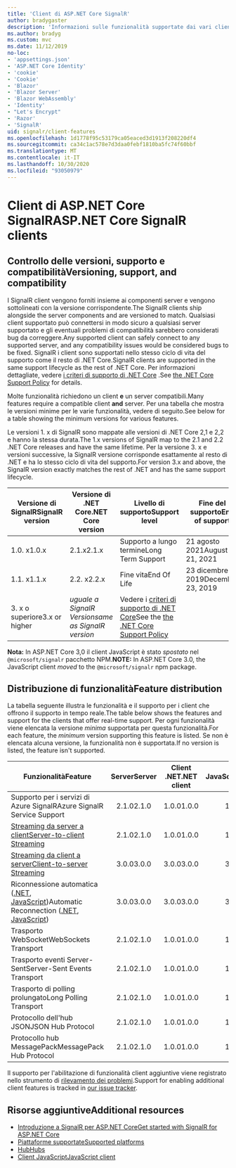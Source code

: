 ```yaml
---
title: 'Client di ASP.NET Core SignalR'
author: bradygaster
description: 'Informazioni sulle funzionalità supportate dai vari client di ASP.NET Core SignalR .'
ms.author: bradyg
ms.custom: mvc
ms.date: 11/12/2019
no-loc:
- 'appsettings.json'
- 'ASP.NET Core Identity'
- 'cookie'
- 'Cookie'
- 'Blazor'
- 'Blazor Server'
- 'Blazor WebAssembly'
- 'Identity'
- "Let's Encrypt"
- 'Razor'
- 'SignalR'
uid: signalr/client-features
ms.openlocfilehash: 1d1778f95c53179ca05eaced3d1913f208220df4
ms.sourcegitcommit: ca34c1ac578e7d3daa0febf1810ba5fc74f60bbf
ms.translationtype: MT
ms.contentlocale: it-IT
ms.lasthandoff: 10/30/2020
ms.locfileid: "93050979"
---
```

# <a name="aspnet-core-no-locsignalr-clients"></a><span data-ttu-id="bcf18-103">Client di ASP.NET Core SignalR</span><span class="sxs-lookup"><span data-stu-id="bcf18-103">ASP.NET Core SignalR clients</span></span>

## <a name="versioning-support-and-compatibility"></a><span data-ttu-id="bcf18-104">Controllo delle versioni, supporto e compatibilità</span><span class="sxs-lookup"><span data-stu-id="bcf18-104">Versioning, support, and compatibility</span></span>

<span data-ttu-id="bcf18-105">I SignalR client vengono forniti insieme ai componenti server e vengono sottolineati con la versione corrispondente.</span><span class="sxs-lookup"><span data-stu-id="bcf18-105">The SignalR clients ship alongside the server components and are versioned to match.</span></span> <span data-ttu-id="bcf18-106">Qualsiasi client supportato può connettersi in modo sicuro a qualsiasi server supportato e gli eventuali problemi di compatibilità sarebbero considerati bug da correggere.</span><span class="sxs-lookup"><span data-stu-id="bcf18-106">Any supported client can safely connect to any supported server, and any compatibility issues would be considered bugs to be fixed.</span></span> <span data-ttu-id="bcf18-107">SignalR i client sono supportati nello stesso ciclo di vita del supporto come il resto di .NET Core.</span><span class="sxs-lookup"><span data-stu-id="bcf18-107">SignalR clients are supported in the same support lifecycle as the rest of .NET Core.</span></span> <span data-ttu-id="bcf18-108">Per informazioni dettagliate, vedere [i criteri di supporto di .NET Core](https://dotnet.microsoft.com/platform/support/policy/dotnet-core) .</span><span class="sxs-lookup"><span data-stu-id="bcf18-108">See [the .NET Core Support Policy](https://dotnet.microsoft.com/platform/support/policy/dotnet-core) for details.</span></span>

<span data-ttu-id="bcf18-109">Molte funzionalità richiedono un client **e** un server compatibili.</span><span class="sxs-lookup"><span data-stu-id="bcf18-109">Many features require a compatible client **and** server.</span></span> <span data-ttu-id="bcf18-110">Per una tabella che mostra le versioni minime per le varie funzionalità, vedere di seguito.</span><span class="sxs-lookup"><span data-stu-id="bcf18-110">See below for a table showing the minimum versions for various features.</span></span>

<span data-ttu-id="bcf18-111">Le versioni 1. x di SignalR sono mappate alle versioni di .NET Core 2,1 e 2,2 e hanno la stessa durata.</span><span class="sxs-lookup"><span data-stu-id="bcf18-111">The 1.x versions of SignalR map to the 2.1 and 2.2 .NET Core releases and have the same lifetime.</span></span> <span data-ttu-id="bcf18-112">Per la versione 3. x e versioni successive, la SignalR versione corrisponde esattamente al resto di .NET e ha lo stesso ciclo di vita del supporto.</span><span class="sxs-lookup"><span data-stu-id="bcf18-112">For version 3.x and above, the SignalR version exactly matches the rest of .NET and has the same support lifecycle.</span></span>

| <span data-ttu-id="bcf18-113">Versione di SignalR</span><span class="sxs-lookup"><span data-stu-id="bcf18-113">SignalR version</span></span> | <span data-ttu-id="bcf18-114">Versione di .NET Core</span><span class="sxs-lookup"><span data-stu-id="bcf18-114">.NET Core version</span></span> | <span data-ttu-id="bcf18-115">Livello di supporto</span><span class="sxs-lookup"><span data-stu-id="bcf18-115">Support level</span></span> | <span data-ttu-id="bcf18-116">Fine del supporto</span><span class="sxs-lookup"><span data-stu-id="bcf18-116">End of support</span></span> |
| - | - | - | - |
| <span data-ttu-id="bcf18-117">1.0. x</span><span class="sxs-lookup"><span data-stu-id="bcf18-117">1.0.x</span></span> | <span data-ttu-id="bcf18-118">2.1.x</span><span class="sxs-lookup"><span data-stu-id="bcf18-118">2.1.x</span></span> | <span data-ttu-id="bcf18-119">Supporto a lungo termine</span><span class="sxs-lookup"><span data-stu-id="bcf18-119">Long Term Support</span></span> | <span data-ttu-id="bcf18-120">21 agosto 2021</span><span class="sxs-lookup"><span data-stu-id="bcf18-120">August 21, 2021</span></span> |
| <span data-ttu-id="bcf18-121">1.1. x</span><span class="sxs-lookup"><span data-stu-id="bcf18-121">1.1.x</span></span> | <span data-ttu-id="bcf18-122">2.2. x</span><span class="sxs-lookup"><span data-stu-id="bcf18-122">2.2.x</span></span> | <span data-ttu-id="bcf18-123">Fine vita</span><span class="sxs-lookup"><span data-stu-id="bcf18-123">End Of Life</span></span> | <span data-ttu-id="bcf18-124">23 dicembre 2019</span><span class="sxs-lookup"><span data-stu-id="bcf18-124">December 23, 2019</span></span> |
| <span data-ttu-id="bcf18-125">3. x o superiore</span><span class="sxs-lookup"><span data-stu-id="bcf18-125">3.x or higher</span></span> | <span data-ttu-id="bcf18-126">*uguale a SignalR Version*</span><span class="sxs-lookup"><span data-stu-id="bcf18-126">*same as SignalR version*</span></span> | <span data-ttu-id="bcf18-127">Vedere i [criteri di supporto di .NET Core](https://dotnet.microsoft.com/platform/support/policy/dotnet-core)</span><span class="sxs-lookup"><span data-stu-id="bcf18-127">See the [the .NET Core Support Policy](https://dotnet.microsoft.com/platform/support/policy/dotnet-core)</span></span> |

<span data-ttu-id="bcf18-128">**Nota:** In ASP.NET Core 3,0 il client JavaScript è stato *spostato* nel `@microsoft/signalr` pacchetto NPM.</span><span class="sxs-lookup"><span data-stu-id="bcf18-128">**NOTE:** In ASP.NET Core 3.0, the JavaScript client *moved* to the `@microsoft/signalr` npm package.</span></span>

## <a name="feature-distribution"></a><span data-ttu-id="bcf18-129">Distribuzione di funzionalità</span><span class="sxs-lookup"><span data-stu-id="bcf18-129">Feature distribution</span></span>

<span data-ttu-id="bcf18-130">La tabella seguente illustra le funzionalità e il supporto per i client che offrono il supporto in tempo reale.</span><span class="sxs-lookup"><span data-stu-id="bcf18-130">The table below shows the features and support for the clients that offer real-time support.</span></span> <span data-ttu-id="bcf18-131">Per ogni funzionalità viene elencata la versione *minima* supportata per questa funzionalità.</span><span class="sxs-lookup"><span data-stu-id="bcf18-131">For each feature, the *minimum* version supporting this feature is listed.</span></span> <span data-ttu-id="bcf18-132">Se non è elencata alcuna versione, la funzionalità non è supportata.</span><span class="sxs-lookup"><span data-stu-id="bcf18-132">If no version is listed, the feature isn't supported.</span></span>

| <span data-ttu-id="bcf18-133">Funzionalità</span><span class="sxs-lookup"><span data-stu-id="bcf18-133">Feature</span></span> | <span data-ttu-id="bcf18-134">Server</span><span class="sxs-lookup"><span data-stu-id="bcf18-134">Server</span></span> | <span data-ttu-id="bcf18-135">Client .NET</span><span class="sxs-lookup"><span data-stu-id="bcf18-135">.NET client</span></span> | <span data-ttu-id="bcf18-136">Client JavaScript</span><span class="sxs-lookup"><span data-stu-id="bcf18-136">JavaScript client</span></span> | <span data-ttu-id="bcf18-137">Client Java</span><span class="sxs-lookup"><span data-stu-id="bcf18-137">Java client</span></span> |
| ---- | :-: | :-: | :-: | :-: |
| <span data-ttu-id="bcf18-138">Supporto per i servizi di Azure SignalR</span><span class="sxs-lookup"><span data-stu-id="bcf18-138">Azure SignalR Service Support</span></span> |<span data-ttu-id="bcf18-139">2.1.0</span><span class="sxs-lookup"><span data-stu-id="bcf18-139">2.1.0</span></span>|<span data-ttu-id="bcf18-140">1.0.0</span><span class="sxs-lookup"><span data-stu-id="bcf18-140">1.0.0</span></span>|<span data-ttu-id="bcf18-141">1.0.0</span><span class="sxs-lookup"><span data-stu-id="bcf18-141">1.0.0</span></span>|<span data-ttu-id="bcf18-142">1.0.0</span><span class="sxs-lookup"><span data-stu-id="bcf18-142">1.0.0</span></span>|
| [<span data-ttu-id="bcf18-143">Streaming da server a client</span><span class="sxs-lookup"><span data-stu-id="bcf18-143">Server-to-client Streaming</span></span>](xref:signalr/streaming)          |<span data-ttu-id="bcf18-144">2.1.0</span><span class="sxs-lookup"><span data-stu-id="bcf18-144">2.1.0</span></span>|<span data-ttu-id="bcf18-145">1.0.0</span><span class="sxs-lookup"><span data-stu-id="bcf18-145">1.0.0</span></span>|<span data-ttu-id="bcf18-146">1.0.0</span><span class="sxs-lookup"><span data-stu-id="bcf18-146">1.0.0</span></span>|<span data-ttu-id="bcf18-147">1.0.0</span><span class="sxs-lookup"><span data-stu-id="bcf18-147">1.0.0</span></span>|
| [<span data-ttu-id="bcf18-148">Streaming da client a server</span><span class="sxs-lookup"><span data-stu-id="bcf18-148">Client-to-server Streaming</span></span>](xref:signalr/streaming)          |<span data-ttu-id="bcf18-149">3.0.0</span><span class="sxs-lookup"><span data-stu-id="bcf18-149">3.0.0</span></span>|<span data-ttu-id="bcf18-150">3.0.0</span><span class="sxs-lookup"><span data-stu-id="bcf18-150">3.0.0</span></span>|<span data-ttu-id="bcf18-151">3.0.0</span><span class="sxs-lookup"><span data-stu-id="bcf18-151">3.0.0</span></span>|<span data-ttu-id="bcf18-152">3.0.0</span><span class="sxs-lookup"><span data-stu-id="bcf18-152">3.0.0</span></span>|
| <span data-ttu-id="bcf18-153">Riconnessione automatica ([.NET](./dotnet-client.md?tabs=visual-studio&view=aspnetcore-3.0#handle-lost-connection), [JavaScript](./javascript-client.md?view=aspnetcore-3.0#reconnect-clients))</span><span class="sxs-lookup"><span data-stu-id="bcf18-153">Automatic Reconnection ([.NET](./dotnet-client.md?tabs=visual-studio&view=aspnetcore-3.0#handle-lost-connection), [JavaScript](./javascript-client.md?view=aspnetcore-3.0#reconnect-clients))</span></span>          |<span data-ttu-id="bcf18-154">3.0.0</span><span class="sxs-lookup"><span data-stu-id="bcf18-154">3.0.0</span></span>|<span data-ttu-id="bcf18-155">3.0.0</span><span class="sxs-lookup"><span data-stu-id="bcf18-155">3.0.0</span></span>|<span data-ttu-id="bcf18-156">3.0.0</span><span class="sxs-lookup"><span data-stu-id="bcf18-156">3.0.0</span></span>|❌|
| <span data-ttu-id="bcf18-157">Trasporto WebSocket</span><span class="sxs-lookup"><span data-stu-id="bcf18-157">WebSockets Transport</span></span> |<span data-ttu-id="bcf18-158">2.1.0</span><span class="sxs-lookup"><span data-stu-id="bcf18-158">2.1.0</span></span>|<span data-ttu-id="bcf18-159">1.0.0</span><span class="sxs-lookup"><span data-stu-id="bcf18-159">1.0.0</span></span>|<span data-ttu-id="bcf18-160">1.0.0</span><span class="sxs-lookup"><span data-stu-id="bcf18-160">1.0.0</span></span>|<span data-ttu-id="bcf18-161">1.0.0</span><span class="sxs-lookup"><span data-stu-id="bcf18-161">1.0.0</span></span>|
| <span data-ttu-id="bcf18-162">Trasporto eventi Server-Sent</span><span class="sxs-lookup"><span data-stu-id="bcf18-162">Server-Sent Events Transport</span></span> |<span data-ttu-id="bcf18-163">2.1.0</span><span class="sxs-lookup"><span data-stu-id="bcf18-163">2.1.0</span></span>|<span data-ttu-id="bcf18-164">1.0.0</span><span class="sxs-lookup"><span data-stu-id="bcf18-164">1.0.0</span></span>|<span data-ttu-id="bcf18-165">1.0.0</span><span class="sxs-lookup"><span data-stu-id="bcf18-165">1.0.0</span></span>|❌|
| <span data-ttu-id="bcf18-166">Trasporto di polling prolungato</span><span class="sxs-lookup"><span data-stu-id="bcf18-166">Long Polling Transport</span></span> |<span data-ttu-id="bcf18-167">2.1.0</span><span class="sxs-lookup"><span data-stu-id="bcf18-167">2.1.0</span></span>|<span data-ttu-id="bcf18-168">1.0.0</span><span class="sxs-lookup"><span data-stu-id="bcf18-168">1.0.0</span></span>|<span data-ttu-id="bcf18-169">1.0.0</span><span class="sxs-lookup"><span data-stu-id="bcf18-169">1.0.0</span></span>|<span data-ttu-id="bcf18-170">3.0.0</span><span class="sxs-lookup"><span data-stu-id="bcf18-170">3.0.0</span></span>|
| <span data-ttu-id="bcf18-171">Protocollo dell'hub JSON</span><span class="sxs-lookup"><span data-stu-id="bcf18-171">JSON Hub Protocol</span></span> |<span data-ttu-id="bcf18-172">2.1.0</span><span class="sxs-lookup"><span data-stu-id="bcf18-172">2.1.0</span></span>|<span data-ttu-id="bcf18-173">1.0.0</span><span class="sxs-lookup"><span data-stu-id="bcf18-173">1.0.0</span></span>|<span data-ttu-id="bcf18-174">1.0.0</span><span class="sxs-lookup"><span data-stu-id="bcf18-174">1.0.0</span></span>|<span data-ttu-id="bcf18-175">1.0.0</span><span class="sxs-lookup"><span data-stu-id="bcf18-175">1.0.0</span></span>|
| <span data-ttu-id="bcf18-176">Protocollo hub MessagePack</span><span class="sxs-lookup"><span data-stu-id="bcf18-176">MessagePack Hub Protocol</span></span> |<span data-ttu-id="bcf18-177">2.1.0</span><span class="sxs-lookup"><span data-stu-id="bcf18-177">2.1.0</span></span>|<span data-ttu-id="bcf18-178">1.0.0</span><span class="sxs-lookup"><span data-stu-id="bcf18-178">1.0.0</span></span>|<span data-ttu-id="bcf18-179">1.0.0</span><span class="sxs-lookup"><span data-stu-id="bcf18-179">1.0.0</span></span>|❌|

<span data-ttu-id="bcf18-180">Il supporto per l'abilitazione di funzionalità client aggiuntive viene registrato nello strumento di [rilevamento dei problemi](https://github.com/dotnet/AspNetCore/issues).</span><span class="sxs-lookup"><span data-stu-id="bcf18-180">Support for enabling additional client features is tracked in [our issue tracker](https://github.com/dotnet/AspNetCore/issues).</span></span>

## <a name="additional-resources"></a><span data-ttu-id="bcf18-181">Risorse aggiuntive</span><span class="sxs-lookup"><span data-stu-id="bcf18-181">Additional resources</span></span>

* [<span data-ttu-id="bcf18-182">Introduzione a SignalR per ASP.NET Core</span><span class="sxs-lookup"><span data-stu-id="bcf18-182">Get started with SignalR for ASP.NET Core</span></span>](xref:tutorials/signalr)
* [<span data-ttu-id="bcf18-183">Piattaforme supportate</span><span class="sxs-lookup"><span data-stu-id="bcf18-183">Supported platforms</span></span>](xref:signalr/supported-platforms)
* [<span data-ttu-id="bcf18-184">Hub</span><span class="sxs-lookup"><span data-stu-id="bcf18-184">Hubs</span></span>](xref:signalr/hubs)
* [<span data-ttu-id="bcf18-185">Client JavaScript</span><span class="sxs-lookup"><span data-stu-id="bcf18-185">JavaScript client</span></span>](xref:signalr/javascript-client)